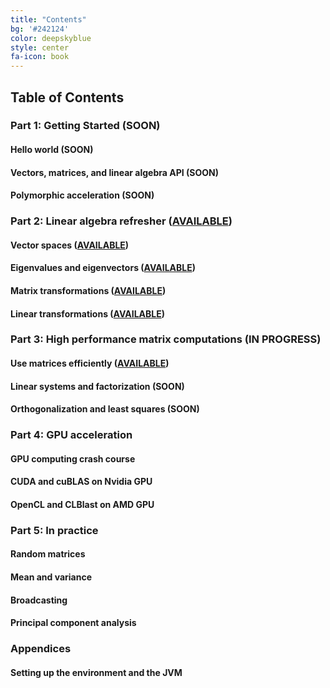 ```yaml
---
title: "Contents"
bg: '#242124'
color: deepskyblue
style: center
fa-icon: book
---
```

## Table of Contents

### Part 1: Getting Started (SOON)

#### Hello world (SOON)

#### Vectors, matrices, and linear algebra API (SOON)

#### Polymorphic acceleration (SOON)

### Part 2: Linear algebra refresher ([AVAILABLE](https://www.patreon.com/linear_algebra))

#### Vector spaces ([AVAILABLE](https://www.patreon.com/linear_algebra))

#### Eigenvalues and eigenvectors ([AVAILABLE](https://www.patreon.com/linear_algebra))

#### Matrix transformations ([AVAILABLE](https://www.patreon.com/linear_algebra))

#### Linear transformations ([AVAILABLE](https://www.patreon.com/linear_algebra))

### Part 3: High performance matrix computations (IN PROGRESS)

#### Use matrices efficiently ([AVAILABLE](https://www.patreon.com/linear_algebra))

#### Linear systems and factorization (SOON)

#### Orthogonalization and least squares (SOON)

### Part 4: GPU acceleration

#### GPU computing crash course

#### CUDA and cuBLAS on Nvidia GPU

#### OpenCL and CLBlast on AMD GPU

### Part 5: In practice

#### Random matrices

#### Mean and variance

#### Broadcasting

#### Principal component analysis

### Appendices

#### Setting up the environment and the JVM
